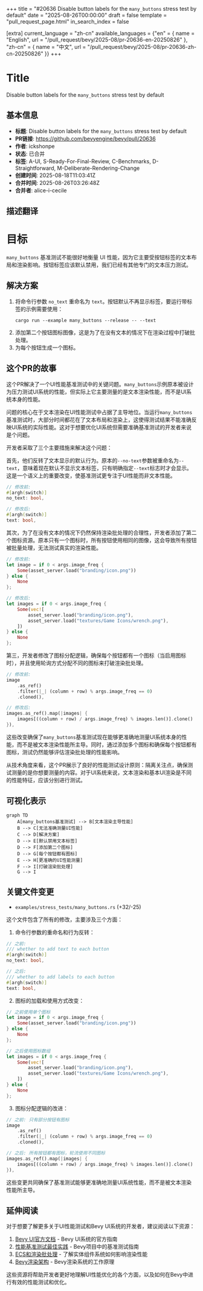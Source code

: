 +++
title = "#20636 Disable button labels for the `many_buttons` stress test by default"
date = "2025-08-26T00:00:00"
draft = false
template = "pull_request_page.html"
in_search_index = false

[extra]
current_language = "zh-cn"
available_languages = {"en" = { name = "English", url = "/pull_request/bevy/2025-08/pr-20636-en-20250826" }, "zh-cn" = { name = "中文", url = "/pull_request/bevy/2025-08/pr-20636-zh-cn-20250826" }}
+++

# Title
Disable button labels for the `many_buttons` stress test by default

## 基本信息
- **标题**: Disable button labels for the `many_buttons` stress test by default
- **PR链接**: https://github.com/bevyengine/bevy/pull/20636
- **作者**: ickshonpe
- **状态**: 已合并
- **标签**: A-UI, S-Ready-For-Final-Review, C-Benchmarks, D-Straightforward, M-Deliberate-Rendering-Change
- **创建时间**: 2025-08-18T11:03:41Z
- **合并时间**: 2025-08-26T03:26:48Z
- **合并者**: alice-i-cecile

## 描述翻译
# 目标

`many_buttons` 基准测试不能很好地衡量 UI 性能，因为它主要受按钮标签的文本布局和渲染影响。按钮标签应该默认禁用，我们已经有其他专门的文本压力测试。

## 解决方案

1. 将命令行参数 `no_text` 重命名为 `text`。按钮默认不再显示标签，要运行带标签的示例需要使用：
   ```
   cargo run --example many_buttons --release -- --text
   ```
2. 添加第二个按钮图标图像，这是为了在没有文本的情况下在渲染过程中打破批处理。
3. 为每个按钮生成一个图标。

## 这个PR的故事

这个PR解决了一个UI性能基准测试中的关键问题。`many_buttons`示例原本被设计为压力测试UI系统的性能，但实际上它主要测量的是文本渲染性能，而不是UI系统本身的性能。

问题的核心在于文本渲染在UI性能测试中占据了主导地位。当运行`many_buttons`基准测试时，大部分时间都花在了文本布局和渲染上，这使得测试结果不能准确反映UI系统的实际性能。这对于想要优化UI系统但需要准确基准测试的开发者来说是个问题。

开发者采取了三个主要措施来解决这个问题：

首先，他们反转了文本显示的默认行为。原本的`--no-text`参数被重命名为`--text`，意味着现在默认不显示文本标签，只有明确指定`--text`标志时才会显示。这是一个语义上的重要改变，使基准测试更专注于UI性能而非文本性能。

```rust
// 修改前:
#[argh(switch)]
no_text: bool,

// 修改后:
#[argh(switch)]
text: bool,
```

其次，为了在没有文本的情况下仍然保持渲染批处理的合理性，开发者添加了第二个图标资源。原本只有一个图标时，所有按钮使用相同的图像，这会导致所有按钮被批量处理，无法测试真实的渲染性能。

```rust
// 修改前:
let image = if 0 < args.image_freq {
    Some(asset_server.load("branding/icon.png"))
} else {
    None
};

// 修改后:
let images = if 0 < args.image_freq {
    Some(vec![
        asset_server.load("branding/icon.png"),
        asset_server.load("textures/Game Icons/wrench.png"),
    ])
} else {
    None
};
```

第三，开发者修改了图标分配逻辑，确保每个按钮都有一个图标（当启用图标时），并且使用轮询方式分配不同的图标来打破渲染批处理。

```rust
// 修改前:
image
    .as_ref()
    .filter(|_| (column + row) % args.image_freq == 0)
    .cloned(),

// 修改后:
images.as_ref().map(|images| {
    images[((column + row) / args.image_freq) % images.len()].clone()
}),
```

这些改变确保了`many_buttons`基准测试现在能够更准确地测量UI系统本身的性能，而不是被文本渲染性能所主导。同时，通过添加多个图标和确保每个按钮都有图标，测试仍然能够评估渲染批处理的性能影响。

从技术角度来看，这个PR展示了良好的性能测试设计原则：隔离关注点，确保测试测量的是你想要测量的内容。对于UI系统来说，文本渲染和基本UI渲染是不同的性能特征，应该分别进行测试。

## 可视化表示

```mermaid
graph TD
    A[many_buttons基准测试] --> B[文本渲染主导性能]
    B --> C[无法准确测量UI性能]
    C --> D[解决方案]
    D --> E[默认禁用文本标签]
    D --> F[添加第二个图标]
    D --> G[每个按钮都有图标]
    E --> H[更准确的UI性能测量]
    F --> I[打破渲染批处理]
    G --> I
```

## 关键文件变更

- `examples/stress_tests/many_buttons.rs` (+32/-25)

这个文件包含了所有的修改，主要涉及三个方面：

1. 命令行参数的重命名和行为反转：
```rust
// 之前:
/// whether to add text to each button
#[argh(switch)]
no_text: bool,

// 之后:
/// whether to add labels to each button
#[argh(switch)]
text: bool,
```

2. 图标的加载和使用方式改变：
```rust
// 之前使用单个图标
let image = if 0 < args.image_freq {
    Some(asset_server.load("branding/icon.png"))
} else {
    None
};

// 之后使用图标数组
let images = if 0 < args.image_freq {
    Some(vec![
        asset_server.load("branding/icon.png"),
        asset_server.load("textures/Game Icons/wrench.png"),
    ])
} else {
    None
};
```

3. 图标分配逻辑的改进：
```rust
// 之前: 只有部分按钮有图标
image
    .as_ref()
    .filter(|_| (column + row) % args.image_freq == 0)
    .cloned(),

// 之后: 所有按钮都有图标，轮流使用不同图标
images.as_ref().map(|images| {
    images[((column + row) / args.image_freq) % images.len()].clone()
}),
```

这些变更共同确保了基准测试能够更准确地测量UI系统性能，而不是被文本渲染性能所主导。

## 延伸阅读

对于想要了解更多关于UI性能测试和Bevy UI系统的开发者，建议阅读以下资源：

1. [Bevy UI官方文档](https://bevyengine.org/learn/books/introduction/ui) - Bevy UI系统的官方指南
2. [性能基准测试最佳实践](https://github.com/bevyengine/bevy/blob/main/docs/plugins_guidelines.md#benchmarking) - Bevy项目中的基准测试指南
3. [ECS和渲染批处理](https://bevyengine.org/learn/books/introduction/ecs) - 了解实体组件系统如何影响渲染性能
4. [Bevy渲染架构](https://bevyengine.org/learn/books/introduction/rendering) - Bevy渲染系统的工作原理

这些资源将帮助开发者更好地理解UI性能优化的各个方面，以及如何在Bevy中进行有效的性能测试和优化。